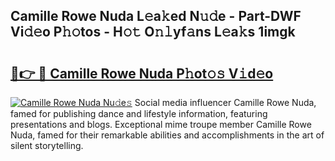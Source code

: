 ## Camille Rowe Nuda L𝚎a𝚔ed N𝚞𝚍e - Part-DWF Vi𝚍𝚎o P𝚑𝚘tos - H𝚘𝚝 O𝚗𝚕yf𝚊ns L𝚎a𝚔s 1imgk

# <h2><a href="http://kf48ln.oniu.top/?m=Camille+Rowe+Nuda">🔗👉 🔴 Camille Rowe Nuda P𝚑ot𝚘𝚜 V𝚒d𝚎o</a></h2>

[![Camille Rowe Nuda Nu𝚍e𝚜](https://i.imgur.com/0qMVB7G.gif)](http://kf48ln.oniu.top/?m=Camille+Rowe+Nuda)
Social media influencer Camille Rowe Nuda, famed for publishing dance and lifestyle information, featuring presentations and blogs. Exceptional mime troupe member Camille Rowe Nuda, famed for their remarkable abilities and accomplishments in the art of silent storytelling.  
